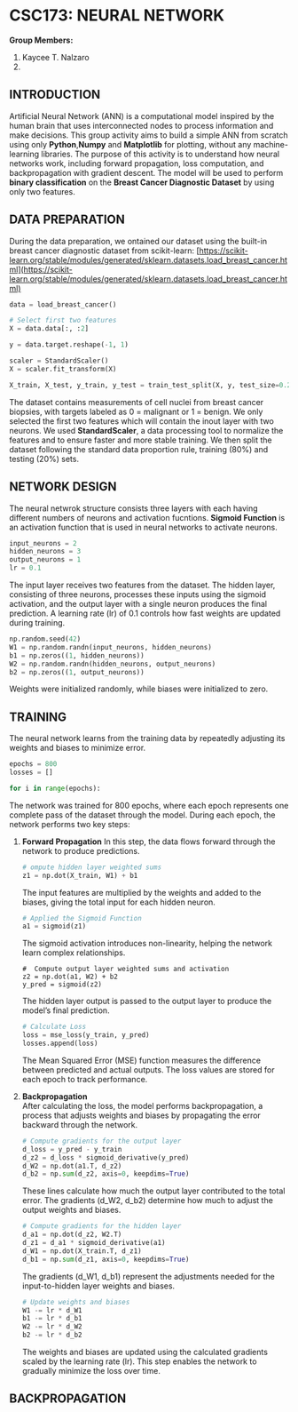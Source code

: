 # CSC173: NEURAL NETWORK

**Group Members:**
1. Kaycee T. Nalzaro
2. 

## INTRODUCTION
Artificial Neural Network (ANN) is a computational model inspired by the human brain that uses interconnected nodes to process information and make decisions. This group activity aims to build a simple ANN from scratch using only **Python**,**Numpy** and **Matplotlib** for plotting, without any machine-learning libraries. The purpose of this activity is to understand how neural networks work, including forward propagation, loss computation, and backpropagation with gradient descent. The model will be used to perform **binary classification** on the **Breast Cancer Diagnostic Dataset** by using only two features.

## DATA PREPARATION
During the data preparation, we ontained our dataset using the built-in breast cancer diagnostic dataset from scikit-learn:
[https://scikit-learn.org/stable/modules/generated/sklearn.datasets.load_breast_cancer.html](https://scikit-learn.org/stable/modules/generated/sklearn.datasets.load_breast_cancer.html)

```python
data = load_breast_cancer()

# Select first two features
X = data.data[:, :2]

y = data.target.reshape(-1, 1)

scaler = StandardScaler()
X = scaler.fit_transform(X)

X_train, X_test, y_train, y_test = train_test_split(X, y, test_size=0.2, random_state=42)
```
The dataset contains measurements of cell nuclei from breast cancer biopsies, with targets labeled as 0 = malignant or 1 = benign. We only selected the first two features which will contain the inout layer with two neurons. We used **StandardScaler**, a data processing tool to normalize the features and to ensure faster and more stable training. We then split the dataset following the standard data proportion rule, training (80%) and testing (20%) sets.

## NETWORK DESIGN
The neural netwrok structure consists three layers with each having different numbers of neurons and activation fucntions. **Sigmoid Function** is an activation function that is used in neural networks to activate neurons. 

```python
input_neurons = 2
hidden_neurons = 3   
output_neurons = 1
lr = 0.1
```
The input layer receives two features from the dataset. The hidden layer, consisting of three neurons, processes these inputs using the sigmoid activation, and the output layer with a single neuron produces the final prediction. A learning rate (lr) of 0.1 controls how fast weights are updated during training.

```python
np.random.seed(42)
W1 = np.random.randn(input_neurons, hidden_neurons)
b1 = np.zeros((1, hidden_neurons))
W2 = np.random.randn(hidden_neurons, output_neurons)
b2 = np.zeros((1, output_neurons))
```
Weights were initialized randomly, while biases were initialized to zero.

## TRAINING 
The neural network learns from the training data by repeatedly adjusting its weights and biases to minimize error.

```python
epochs = 800
losses = []

for i in range(epochs):
```
The network was trained for 800 epochs, where each epoch represents one complete pass of the dataset through the model. During each epoch, the network performs two key steps:

1. **Forward Propagation**
   In this step, the data flows forward through the network to produce predictions.

   ```python
   # ompute hidden layer weighted sums
   z1 = np.dot(X_train, W1) + b1
   ```
   The input features are multiplied by the weights and added to the biases, giving the total input for each hidden neuron.

   ```python
   # Applied the Sigmoid Function
   a1 = sigmoid(z1)
   ```
   The sigmoid activation introduces non-linearity, helping the network learn complex relationships.

    ```pyhton
    #  Compute output layer weighted sums and activation
    z2 = np.dot(a1, W2) + b2
    y_pred = sigmoid(z2)
    ```
    The hidden layer output is passed to the output layer to produce the model’s final prediction.

   ```python
   # Calculate Loss
   loss = mse_loss(y_train, y_pred)
   losses.append(loss)
   ```
   The Mean Squared Error (MSE) function measures the difference between predicted and actual outputs. The loss values are stored for each epoch to track performance.
   
3. **Backpropagation**   
    After calculating the loss, the model performs backpropagation, a process that adjusts weights and biases by propagating the error backward through the network.
    
    ```python
    # Compute gradients for the output layer
    d_loss = y_pred - y_train
    d_z2 = d_loss * sigmoid_derivative(y_pred)
    d_W2 = np.dot(a1.T, d_z2)
    d_b2 = np.sum(d_z2, axis=0, keepdims=True)
    ```
    These lines calculate how much the output layer contributed to the total error. The gradients (d_W2, d_b2) determine how much to adjust the output weights and biases.
    
    ```python
    # Compute gradients for the hidden layer
    d_a1 = np.dot(d_z2, W2.T)
    d_z1 = d_a1 * sigmoid_derivative(a1)
    d_W1 = np.dot(X_train.T, d_z1)
    d_b1 = np.sum(d_z1, axis=0, keepdims=True)
    ```
    The gradients (d_W1, d_b1) represent the adjustments needed for the input-to-hidden layer weights and biases.
    
    ```python
    # Update weights and biases
    W1 -= lr * d_W1
    b1 -= lr * d_b1
    W2 -= lr * d_W2
    b2 -= lr * d_b2
    ```
    The weights and biases are updated using the calculated gradients scaled by the learning rate (lr). This step enables the network to gradually minimize the loss over time.



















































## BACKPROPAGATION

